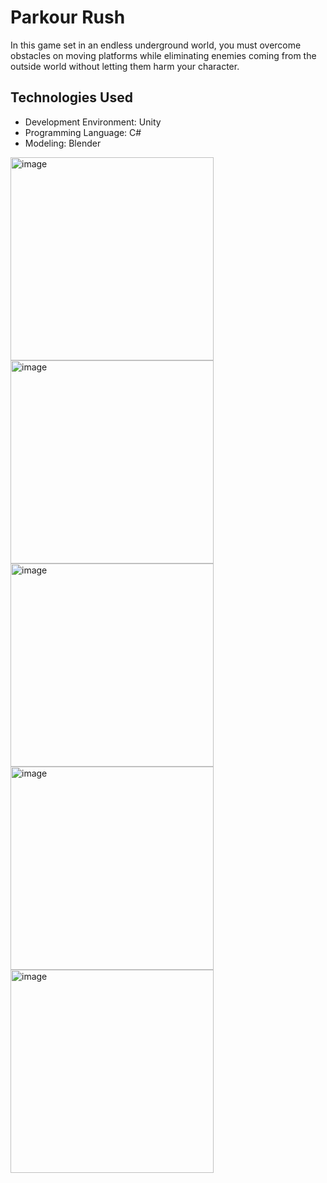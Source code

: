 # Parkour Rush
In this game set in an endless underground world, you must overcome obstacles on moving platforms while eliminating enemies coming from the outside world without letting them harm your character.

## Technologies Used
* Development Environment: Unity
* Programming Language: C#
* Modeling: Blender

<img width="325" alt="image" src="https://github.com/emirhanzeyrekk/Parkour-Rush/assets/121854589/a7ff6f9f-e48b-48d4-93e7-25bed5393f1a">
<img width="325" alt="image" src="https://github.com/emirhanzeyrekk/Parkour-Rush/assets/121854589/13a8dd81-2138-4533-beee-72d1dfb87068">
<img width="325" alt="image" src="https://github.com/emirhanzeyrekk/Parkour-Rush/assets/121854589/652e59cc-90fb-41b8-b608-1168e41b4b88">
<img width="325" alt="image" src="https://github.com/emirhanzeyrekk/Parkour-Rush/assets/121854589/b4137d0f-3f6e-4536-a96f-c284dde446d5">
<img width="325" alt="image" src="https://github.com/emirhanzeyrekk/Parkour-Rush/assets/121854589/afa93ba1-c640-408e-8566-170a1ad3e35c">
